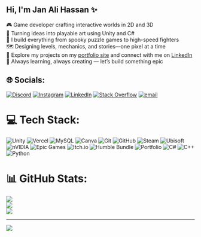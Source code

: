 
## Hi, I'm Jan Ali Hassan ✨
🎮 Game developer crafting interactive worlds in 2D and 3D </br>
🧩 Turning ideas into playable art using Unity and C# </br>
🌟 I build everything from spooky puzzle games to high-speed fighters </br>
🗺️ Designing levels, mechanics, and stories—one pixel at a time </br>
💼 Explore my projects on my [portfolio site](https://janali-17-portfolio.vercel.app/) and connect with me on [LinkedIn](https://www.linkedin.com/in/janali17/) </br>
🧭 Always learning, always creating — let’s build something epic </br>



## 🌐 Socials:
[![Discord](https://img.shields.io/badge/Discord-%237289DA.svg?logo=discord&logoColor=white)](https://discord.gg/MG326D2R) [![Instagram](https://img.shields.io/badge/Instagram-%23E4405F.svg?logo=Instagram&logoColor=white)](https://instagram.com/jan_ali_17) [![LinkedIn](https://img.shields.io/badge/LinkedIn-%230077B5.svg?logo=linkedin&logoColor=white)](https://linkedin.com/in/janali17) [![Stack Overflow](https://img.shields.io/badge/-Stackoverflow-FE7A16?logo=stack-overflow&logoColor=white)](https://stackoverflow.com/users/26036305) [![email](https://img.shields.io/badge/Email-D14836?logo=gmail&logoColor=white)](mailto:janali662211@gmail.com) 

# 💻 Tech Stack:
![Unity](https://img.shields.io/badge/unity-%23000000.svg?style=for-the-badge&logo=unity&logoColor=white) ![Vercel](https://img.shields.io/badge/vercel-%23000000.svg?style=for-the-badge&logo=vercel&logoColor=white) ![MySQL](https://img.shields.io/badge/mysql-4479A1.svg?style=for-the-badge&logo=mysql&logoColor=white) ![Canva](https://img.shields.io/badge/Canva-%2300C4CC.svg?style=for-the-badge&logo=Canva&logoColor=white) ![Git](https://img.shields.io/badge/git-%23F05033.svg?style=for-the-badge&logo=git&logoColor=white) ![GitHub](https://img.shields.io/badge/github-%23121011.svg?style=for-the-badge&logo=github&logoColor=white) ![Steam](https://img.shields.io/badge/steam-%23000000.svg?style=for-the-badge&logo=steam&logoColor=white) ![Ubisoft](https://img.shields.io/badge/Ubisoft-%23F5F5F5.svg?style=for-the-badge&logo=Ubisoft&logoColor=black) ![nVIDIA](https://img.shields.io/badge/nVIDIA-%2376B900.svg?style=for-the-badge&logo=nVIDIA&logoColor=white) ![Epic Games](https://img.shields.io/badge/epicgames-%23313131.svg?style=for-the-badge&logo=epicgames&logoColor=white) ![Itch.io](https://img.shields.io/badge/Itch-%23FF0B34.svg?style=for-the-badge&logo=Itch.io&logoColor=white) ![Humble Bundle](https://img.shields.io/badge/HumbleBundle-%23494F5C.svg?style=for-the-badge&logo=HumbleBundle&logoColor=white) ![Portfolio](https://img.shields.io/badge/Portfolio-%23000000.svg?style=for-the-badge&logo=firefox&logoColor=#FF7139) ![C#](https://img.shields.io/badge/c%23-%23239120.svg?style=for-the-badge&logo=csharp&logoColor=white) ![C++](https://img.shields.io/badge/c++-%2300599C.svg?style=for-the-badge&logo=c%2B%2B&logoColor=white) ![Python](https://img.shields.io/badge/python-3670A0?style=for-the-badge&logo=python&logoColor=ffdd54)
# 📊 GitHub Stats:
![](https://github-readme-stats.vercel.app/api?username=janali-17&theme=merko&hide_border=false&include_all_commits=true&count_private=true)<br/>
![](https://nirzak-streak-stats.vercel.app/?user=janali-17&theme=merko&hide_border=false)<br/>
![](https://github-readme-stats.vercel.app/api/top-langs/?username=janali-17&theme=merko&hide_border=false&include_all_commits=true&count_private=true&layout=compact)

---
[![](https://visitcount.itsvg.in/api?id=janali-17&icon=0&color=0)](https://visitcount.itsvg.in)

<!-- Proudly created with GPRM ( https://gprm.itsvg.in ) -->


